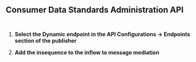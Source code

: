 ## Consumer Data Standards Administration API <br/><br/>
1. **Select the Dynamic endpoint in the API Configurations -> Endpoints section of the publisher** <br/>

2. **Add the insequence to the inflow to message mediation** <br/>